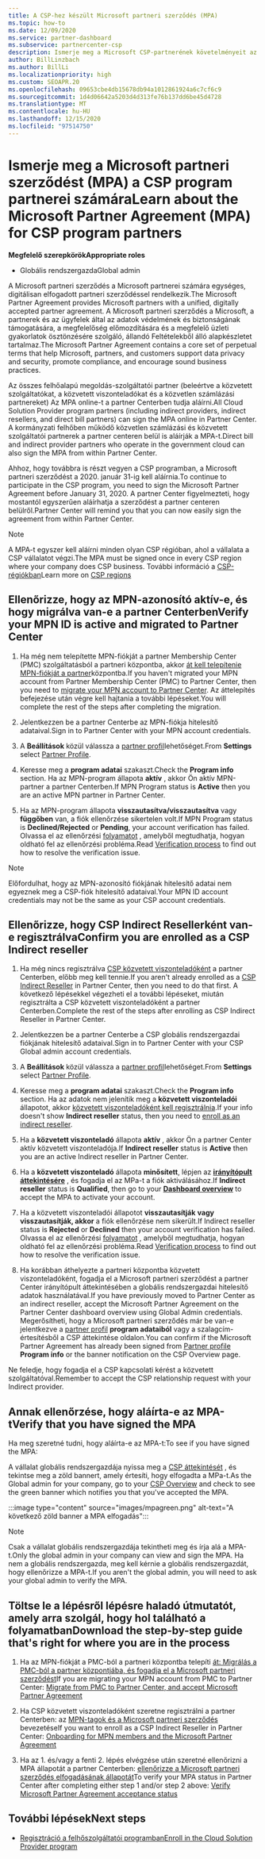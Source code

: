 ```yaml
---
title: A CSP-hez készült Microsoft partneri szerződés (MPA)
ms.topic: how-to
ms.date: 12/09/2020
ms.service: partner-dashboard
ms.subservice: partnercenter-csp
description: Ismerje meg a Microsoft CSP-partnerének követelményeit az egységes, digitálisan elfogadott Microsoft partneri szerződés (MPA) aláírásához és ellenőrzéséhez.
author: BillLinzbach
ms.author: BillLi
ms.localizationpriority: high
ms.custom: SEOAPR.20
ms.openlocfilehash: 09653cbe4db15678db94a1012861924a6c7cf6c9
ms.sourcegitcommit: 1d4d06642a5203d4d313fe76b137dd6be45d4728
ms.translationtype: MT
ms.contentlocale: hu-HU
ms.lasthandoff: 12/15/2020
ms.locfileid: "97514750"
---
```

# <a name="learn-about-the-microsoft-partner-agreement-mpa-for-csp-program-partners"></a><span data-ttu-id="2a8aa-103">Ismerje meg a Microsoft partneri szerződést (MPA) a CSP program partnerei számára</span><span class="sxs-lookup"><span data-stu-id="2a8aa-103">Learn about the Microsoft Partner Agreement (MPA) for CSP program partners</span></span>

<span data-ttu-id="2a8aa-104">**Megfelelő szerepkörök**</span><span class="sxs-lookup"><span data-stu-id="2a8aa-104">**Appropriate roles**</span></span>

- <span data-ttu-id="2a8aa-105">Globális rendszergazda</span><span class="sxs-lookup"><span data-stu-id="2a8aa-105">Global admin</span></span>

<span data-ttu-id="2a8aa-106">A Microsoft partneri szerződés a Microsoft partnerei számára egységes, digitálisan elfogadott partneri szerződéssel rendelkezik.</span><span class="sxs-lookup"><span data-stu-id="2a8aa-106">The Microsoft Partner Agreement provides Microsoft partners with a unified, digitally accepted partner agreement.</span></span> <span data-ttu-id="2a8aa-107">A Microsoft partneri szerződés a Microsoft, a partnerek és az ügyfelek által az adatok védelmének és biztonságának támogatására, a megfelelőség előmozdítására és a megfelelő üzleti gyakorlatok ösztönzésére szolgáló, állandó Feltételekből álló alapkészletet tartalmaz.</span><span class="sxs-lookup"><span data-stu-id="2a8aa-107">The Microsoft Partner Agreement contains a core set of perpetual terms that help Microsoft, partners, and customers support data privacy and security, promote compliance, and encourage sound business practices.</span></span>

<span data-ttu-id="2a8aa-108">Az összes felhőalapú megoldás-szolgáltatói partner (beleértve a közvetett szolgáltatókat, a közvetett viszonteladókat és a közvetlen számlázási partnereket) Az MPA online-t a partner Centerben tudja aláírni.</span><span class="sxs-lookup"><span data-stu-id="2a8aa-108">All Cloud Solution Provider program partners (including indirect providers, indirect resellers, and direct bill partners) can sign the MPA online in Partner Center.</span></span> <span data-ttu-id="2a8aa-109">A kormányzati felhőben működő közvetlen számlázási és közvetett szolgáltatói partnerek a partner centeren belül is aláírják a MPA-t.</span><span class="sxs-lookup"><span data-stu-id="2a8aa-109">Direct bill and indirect provider partners who operate in the government cloud can also sign the MPA from within Partner Center.</span></span>

<span data-ttu-id="2a8aa-110">Ahhoz, hogy továbbra is részt vegyen a CSP programban, a Microsoft partneri szerződést a 2020. január 31-ig kell aláírnia.</span><span class="sxs-lookup"><span data-stu-id="2a8aa-110">To continue to participate in the CSP program, you need to sign the Microsoft Partner Agreement before January 31, 2020.</span></span> <span data-ttu-id="2a8aa-111">A partner Center figyelmezteti, hogy mostantól egyszerűen aláírhatja a szerződést a partner centeren belülről.</span><span class="sxs-lookup"><span data-stu-id="2a8aa-111">Partner Center will remind you that you can now easily sign the agreement from within Partner Center.</span></span>

>[!NOTE]
><span data-ttu-id="2a8aa-112">A MPA-t egyszer kell aláírni minden olyan CSP régióban, ahol a vállalata a CSP vállalatot végzi.</span><span class="sxs-lookup"><span data-stu-id="2a8aa-112">The MPA must be signed once in every CSP region where your company does CSP business.</span></span> <span data-ttu-id="2a8aa-113">További információ a [CSP-régiókban](regional-authorization-overview.md)</span><span class="sxs-lookup"><span data-stu-id="2a8aa-113">Learn more on [CSP regions](regional-authorization-overview.md)</span></span> 

## <a name="verify-your-mpn-id-is-active-and-migrated-to-partner-center"></a><span data-ttu-id="2a8aa-114">Ellenőrizze, hogy az MPN-azonosító aktív-e, és hogy migrálva van-e a partner Centerben</span><span class="sxs-lookup"><span data-stu-id="2a8aa-114">Verify your MPN ID is active and migrated to Partner Center</span></span>

1. <span data-ttu-id="2a8aa-115">Ha még nem telepítette MPN-fiókját a partner Membership Center (PMC) szolgáltatásból a partneri központba, akkor [át kell telepítenie MPN-fiókját a partner](move-pmc-pc-map.md)központba.</span><span class="sxs-lookup"><span data-stu-id="2a8aa-115">If you haven't migrated your MPN account from Partner Membership Center (PMC) to Partner Center, then you need to [migrate your MPN account to Partner Center](move-pmc-pc-map.md).</span></span> <span data-ttu-id="2a8aa-116">Az áttelepítés befejezése után végre kell hajtania a további lépéseket.</span><span class="sxs-lookup"><span data-stu-id="2a8aa-116">You will complete the rest of the steps after completing the migration.</span></span> 

1. <span data-ttu-id="2a8aa-117">Jelentkezzen be a partner Centerbe az MPN-fiókja hitelesítő adataival.</span><span class="sxs-lookup"><span data-stu-id="2a8aa-117">Sign in to Partner Center with your MPN account credentials.</span></span>
 
1. <span data-ttu-id="2a8aa-118">A **Beállítások** közül válassza a [partner profil](https://partner.microsoft.com/pcv/accountsettings/connectedpartnerprofile)lehetőséget.</span><span class="sxs-lookup"><span data-stu-id="2a8aa-118">From **Settings** select [Partner Profile](https://partner.microsoft.com/pcv/accountsettings/connectedpartnerprofile).</span></span>

1. <span data-ttu-id="2a8aa-119">Keresse meg a **program adatai** szakaszt.</span><span class="sxs-lookup"><span data-stu-id="2a8aa-119">Check the **Program info** section.</span></span> <span data-ttu-id="2a8aa-120">Ha az MPN-program állapota **aktív** , akkor Ön aktív MPN-partner a partner Centerben.</span><span class="sxs-lookup"><span data-stu-id="2a8aa-120">If MPN Program status is **Active** then you are an active MPN partner in Partner Center.</span></span>
 
1. <span data-ttu-id="2a8aa-121">Ha az MPN-program állapota **visszautasítva/visszautasítva** vagy **függőben** van, a fiók ellenőrzése sikertelen volt.</span><span class="sxs-lookup"><span data-stu-id="2a8aa-121">If MPN Program status is **Declined/Rejected** or **Pending**, your account verification has failed.</span></span> <span data-ttu-id="2a8aa-122">Olvassa el az ellenőrzési [folyamatot](verification-responses.md) , amelyből megtudhatja, hogyan oldható fel az ellenőrzési probléma.</span><span class="sxs-lookup"><span data-stu-id="2a8aa-122">Read [Verification process](verification-responses.md) to find out how to resolve the verification issue.</span></span>



>[!NOTE]
><span data-ttu-id="2a8aa-123">Előfordulhat, hogy az MPN-azonosító fiókjának hitelesítő adatai nem egyeznek meg a CSP-fiók hitelesítő adataival.</span><span class="sxs-lookup"><span data-stu-id="2a8aa-123">Your MPN ID account credentials may not be the same as your CSP account credentials.</span></span>

## <a name="confirm-you-are-enrolled-as-a-csp-indirect-reseller"></a><span data-ttu-id="2a8aa-124">Ellenőrizze, hogy CSP Indirect Resellerként van-e regisztrálva</span><span class="sxs-lookup"><span data-stu-id="2a8aa-124">Confirm you are enrolled as a CSP Indirect reseller</span></span>

1. <span data-ttu-id="2a8aa-125">Ha még nincs regisztrálva [CSP közvetett viszonteladóként](enrolling-in-the-csp-program.md)  a partner Centerben, előbb meg kell tennie.</span><span class="sxs-lookup"><span data-stu-id="2a8aa-125">If you aren't already enrolled as a [CSP Indirect Reseller](enrolling-in-the-csp-program.md)  in Partner Center, then you need to do that first.</span></span> <span data-ttu-id="2a8aa-126">A következő lépésekkel végezheti el a további lépéseket, miután regisztrálta a CSP közvetett viszonteladóként a partner Centerben.</span><span class="sxs-lookup"><span data-stu-id="2a8aa-126">Complete the rest of the steps after enrolling as CSP Indirect Reseller in Partner Center.</span></span>

1. <span data-ttu-id="2a8aa-127">Jelentkezzen be a partner Centerbe a CSP globális rendszergazdai fiókjának hitelesítő adataival.</span><span class="sxs-lookup"><span data-stu-id="2a8aa-127">Sign in to Partner Center with your CSP Global admin account credentials.</span></span>

1. <span data-ttu-id="2a8aa-128">A **Beállítások** közül válassza a [partner profil](https://partner.microsoft.com/pcv/accountsettings/partnerprofile)lehetőséget.</span><span class="sxs-lookup"><span data-stu-id="2a8aa-128">From **Settings** select [Partner Profile](https://partner.microsoft.com/pcv/accountsettings/partnerprofile).</span></span>

1. <span data-ttu-id="2a8aa-129">Keresse meg a **program adatai** szakaszt.</span><span class="sxs-lookup"><span data-stu-id="2a8aa-129">Check the **Program info** section.</span></span> <span data-ttu-id="2a8aa-130">Ha az adatok nem jelenítik meg a **közvetett viszonteladói** állapotot, akkor [közvetett viszonteladóként kell regisztrálnia](indirect-reseller-tasks-in-partner-center.md).</span><span class="sxs-lookup"><span data-stu-id="2a8aa-130">If your info doesn't show **Indirect reseller** status, then you need to [enroll as an indirect reseller](indirect-reseller-tasks-in-partner-center.md).</span></span>

1. <span data-ttu-id="2a8aa-131">Ha a  **közvetett viszonteladó** állapota **aktív** , akkor Ön a partner Center aktív közvetett viszonteladója.</span><span class="sxs-lookup"><span data-stu-id="2a8aa-131">If  **Indirect reseller** status is **Active** then you are an active Indirect reseller in Partner Center.</span></span>
 
4. <span data-ttu-id="2a8aa-132">Ha a  **közvetett viszonteladó** állapota **minősített**, lépjen az [**irányítópult áttekintésére**](https://partner.microsoft.com/pcv/dashboard/overview) , és fogadja el az MPa-t a fiók aktiválásához.</span><span class="sxs-lookup"><span data-stu-id="2a8aa-132">If  **Indirect reseller** status is **Qualified**, then go to your [**Dashboard overview**](https://partner.microsoft.com/pcv/dashboard/overview) to accept the MPA to activate your account.</span></span>
 
1. <span data-ttu-id="2a8aa-133">Ha a közvetett viszonteladói állapotot **visszautasítják** **vagy visszautasítják, akkor** a fiók ellenőrzése nem sikerült.</span><span class="sxs-lookup"><span data-stu-id="2a8aa-133">If Indirect reseller status is **Rejected** or **Declined** then your account verification has failed.</span></span> <span data-ttu-id="2a8aa-134">Olvassa el az ellenőrzési [folyamatot](verification-responses.md) , amelyből megtudhatja, hogyan oldható fel az ellenőrzési probléma.</span><span class="sxs-lookup"><span data-stu-id="2a8aa-134">Read [Verification process](verification-responses.md) to find out how to resolve the verification issue.</span></span>

1. <span data-ttu-id="2a8aa-135">Ha korábban áthelyezte a partneri központba közvetett viszonteladóként, fogadja el a Microsoft partneri szerződést a partner Center irányítópult áttekintésében a globális rendszergazdai hitelesítő adatok használatával.</span><span class="sxs-lookup"><span data-stu-id="2a8aa-135">If you have previously moved to Partner Center as an indirect reseller, accept the Microsoft Partner Agreement on the Partner Center dashboard overview using Global Admin credentials.</span></span> <span data-ttu-id="2a8aa-136">Megerősítheti, hogy a Microsoft partneri szerződés már be van-e jelentkezve a [partner profil](https://partner.microsoft.com/pcv/accountsettings/partnerprofile) **program adataiból** vagy a szalagcím-értesítésből a CSP áttekintése oldalon.</span><span class="sxs-lookup"><span data-stu-id="2a8aa-136">You can confirm if the Microsoft Partner Agreement has already been signed from [Partner profile](https://partner.microsoft.com/pcv/accountsettings/partnerprofile) **Program info** or the banner notification on the CSP Overview page.</span></span>

<span data-ttu-id="2a8aa-137">Ne feledje, hogy fogadja el a CSP kapcsolati kérést a közvetett szolgáltatóval.</span><span class="sxs-lookup"><span data-stu-id="2a8aa-137">Remember to accept the CSP relationship request with your Indirect provider.</span></span>

## <a name="verify-that-you-have-signed-the-mpa"></a><span data-ttu-id="2a8aa-138">Annak ellenőrzése, hogy aláírta-e az MPA-t</span><span class="sxs-lookup"><span data-stu-id="2a8aa-138">Verify that you have signed the MPA</span></span>

<span data-ttu-id="2a8aa-139">Ha meg szeretné tudni, hogy aláírta-e az MPA-t:</span><span class="sxs-lookup"><span data-stu-id="2a8aa-139">To see if you have signed the MPA:</span></span>

 <span data-ttu-id="2a8aa-140">A vállalat globális rendszergazdája nyissa meg a [CSP áttekintését](https://partner.microsoft.com/pcv/dashboard/overview) , és tekintse meg a zöld bannert, amely értesíti, hogy elfogadta a MPa-t.</span><span class="sxs-lookup"><span data-stu-id="2a8aa-140">As the Global admin for your company, go to your [CSP Overview](https://partner.microsoft.com/pcv/dashboard/overview) and check to see the green banner which notifies you that you've accepted the MPA.</span></span>

 
:::image type="content" source="images/mpagreen.png" alt-text="A következő zöld banner a MPA elfogadás":::

>[!NOTE]
><span data-ttu-id="2a8aa-142">Csak a vállalat globális rendszergazdája tekintheti meg és írja alá a MPA-t.</span><span class="sxs-lookup"><span data-stu-id="2a8aa-142">Only the global admin in your company can view and sign the MPA.</span></span> <span data-ttu-id="2a8aa-143">Ha nem a globális rendszergazda, meg kell kérnie a globális rendszergazdát, hogy ellenőrizze a MPA-t.</span><span class="sxs-lookup"><span data-stu-id="2a8aa-143">If you aren't the global admin, you will need to ask your global admin to verify the MPA.</span></span>


## <a name="download-the-step-by-step-guide-thats-right-for-where-you-are-in-the-process"></a><span data-ttu-id="2a8aa-144">Töltse le a lépésről lépésre haladó útmutatót, amely arra szolgál, hogy hol található a folyamatban</span><span class="sxs-lookup"><span data-stu-id="2a8aa-144">Download the step-by-step guide that's right for where you are in the process</span></span>

1. <span data-ttu-id="2a8aa-145">Ha az MPN-fiókját a PMC-ból a partneri központba telepíti [át: Migrálás a PMC-ból a partner központjába, és fogadja el a Microsoft partneri szerződést](https://assetsprod.microsoft.com/mpn/migrate-pmc-pc-mpa-guide.pptx)</span><span class="sxs-lookup"><span data-stu-id="2a8aa-145">If you are migrating your MPN account from PMC to Partner Center: [Migrate from PMC to Partner Center, and accept Microsoft Partner Agreement](https://assetsprod.microsoft.com/mpn/migrate-pmc-pc-mpa-guide.pptx)</span></span>

2. <span data-ttu-id="2a8aa-146">Ha CSP közvetett viszonteladóként szeretne regisztrálni a partner Centerben: az [MPN-tagok és a Microsoft partneri szerződés](https://assetsprod.microsoft.com/mpn/onboard-pc-csp-mpn-mpa-guide.pptx) bevezetése</span><span class="sxs-lookup"><span data-stu-id="2a8aa-146">If you want to enroll as a CSP Indirect Reseller in Partner Center: [Onboarding for MPN members and the Microsoft Partner Agreement](https://assetsprod.microsoft.com/mpn/onboard-pc-csp-mpn-mpa-guide.pptx)</span></span>

3. <span data-ttu-id="2a8aa-147">Ha az 1. és/vagy a fenti 2. lépés elvégzése után szeretné ellenőrizni a MPA állapotát a partner Centerben: [ellenőrizze a Microsoft partneri szerződés elfogadásának állapotát](https://assetsprod.microsoft.com/mpn/verify-mpa-acceptance-status.pptx)</span><span class="sxs-lookup"><span data-stu-id="2a8aa-147">To verify your MPA status in Partner Center after completing either step 1 and/or step 2 above: [Verify Microsoft Partner Agreement acceptance status](https://assetsprod.microsoft.com/mpn/verify-mpa-acceptance-status.pptx)</span></span>
 
## <a name="next-steps"></a><span data-ttu-id="2a8aa-148">További lépések</span><span class="sxs-lookup"><span data-stu-id="2a8aa-148">Next steps</span></span>

- [<span data-ttu-id="2a8aa-149">Regisztráció a felhőszolgáltatói programban</span><span class="sxs-lookup"><span data-stu-id="2a8aa-149">Enroll in the Cloud Solution Provider program</span></span>](enrolling-in-the-csp-program.md)
